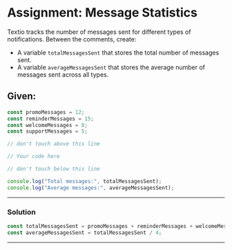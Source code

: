 # Assignment: Message Statistics

Textio tracks the number of messages sent for different types of notifications. Between the comments, create:

- A variable `totalMessagesSent` that stores the total number of messages sent.
- A variable `averageMessagesSent` that stores the average number of messages sent across all types.

## Given:

```js
const promoMessages = 12;
const reminderMessages = 15;
const welcomeMessages = 8;
const supportMessages = 5;

// don't touch above this line

// Your code here

// don't touch below this line

console.log("Total messages:", totalMessagesSent);
console.log("Average messages:", averageMessagesSent);
```
---
### Solution
```js
const totalMessagesSent = promoMessages + reminderMessages + welcomeMessages + supportMessages;
const averageMessagesSent = totalMessagesSent / 4;
```
---

